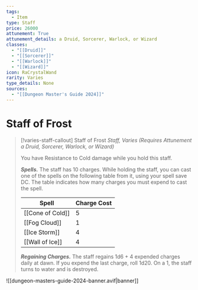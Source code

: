 ```yaml
---
tags:
  - Item
type: Staff
price: 26000
attunement: True
attunement_details: a Druid, Sorcerer, Warlock, or Wizard
classes:
  - "[[Druid]]"
  - "[[Sorcerer]]"
  - "[[Warlock]]"
  - "[[Wizard]]"
icon: RaCrystalWand
rarity: Varies
type_details: None
sources: 
  - "[[Dungeon Master's Guide 2024]]"
---
```

# Staff of Frost
>[!varies-staff-callout] Staff of Frost
>_Staff, Varies (Requires Attunement a Druid, Sorcerer, Warlock, or Wizard)_
>
>You have Resistance to Cold damage while you hold this staff.
>
>**_Spells._** The staff has 10 charges. While holding the staff, you can cast one of the spells on the following table from it, using your spell save DC. The table indicates how many charges you must expend to cast the spell.
>
>|Spell|Charge Cost|
>|---|---|
>|[[Cone of Cold]]|5|
>|[[Fog Cloud]]|1|
>|[[Ice Storm]]|4|
>|[[Wall of Ice]]|4|
>
>**_Regaining Charges._** The staff regains 1d6 + 4 expended charges daily at dawn. If you expend the last charge, roll 1d20. On a 1, the staff turns to water and is destroyed.
>


![[dungeon-masters-guide-2024-banner.avif|banner]]